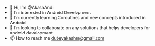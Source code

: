 - 👋 Hi, I’m @AkashAndi
- 👀 I’m interested in Android Development
- 🌱 I’m currently learning Coroutines and new concepts introduced in Android
- 💞️ I’m looking to collaborate on any solutions that helps developers for android development 
- 📫 How to reach me dubeyakashm@gmail.com

<!---
AkashAndi/AkashAndi is a ✨ special ✨ repository because its `README.md` (this file) appears on your GitHub profile.
You can click the Preview link to take a look at your changes.
--->
